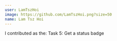 ```yaml
---
user: LamTszHoi
image: https://github.com/LamTszHoi.png?size=50
name: Lam Tsz Hoi
---
```

I contributed as the: Task 5: Get a status badge
